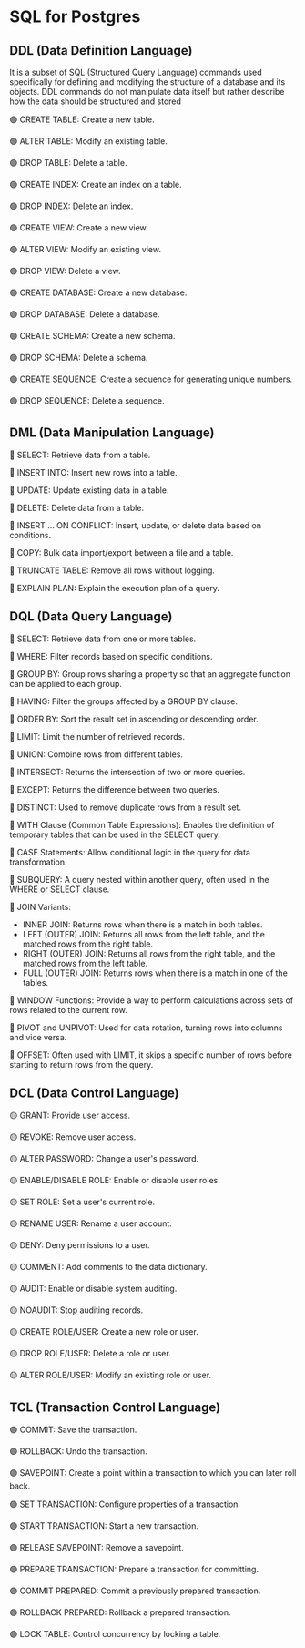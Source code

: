 # **SQL for Postgres**

## DDL (Data Definition Language)

It is a subset of SQL (Structured Query Language) commands used specifically for defining and modifying the structure of a database and its objects.  DDL commands do not manipulate data itself but rather describe how the data should be structured and stored


🟢 CREATE TABLE: Create a new table.
 
🟢 ALTER TABLE: Modify an existing table.
 
🟢 DROP TABLE: Delete a table.
 
🟢 CREATE INDEX: Create an index on a table.
 
🟢 DROP INDEX: Delete an index.
 
🟢 CREATE VIEW: Create a new view.
 
🟢 ALTER VIEW: Modify an existing view.
 
🟢 DROP VIEW: Delete a view.
 
🟢 CREATE DATABASE: Create a new database.
 
🟢 DROP DATABASE: Delete a database.
 
🟢 CREATE SCHEMA: Create a new schema.
 
🟢 DROP SCHEMA: Delete a schema.
 
🟢 CREATE SEQUENCE: Create a sequence for generating unique numbers.
 
🟢 DROP SEQUENCE: Delete a sequence.

## DML (Data Manipulation Language)


🔵  SELECT: Retrieve data from a table.

🔵  INSERT INTO: Insert new rows into a table.

🔵  UPDATE: Update existing data in a table.

🔵  DELETE: Delete data from a table.

🔵  INSERT ... ON CONFLICT: Insert, update, or delete data based on conditions.

🔵  COPY: Bulk data import/export between a file and a table.

🔵  TRUNCATE TABLE: Remove all rows without logging.

🔵  EXPLAIN PLAN: Explain the execution plan of a query.

## DQL (Data Query Language)

🔴  SELECT: Retrieve data from one or more tables.

🔴  WHERE: Filter records based on specific conditions.

🔴  GROUP BY: Group rows sharing a property so that an aggregate function can be applied to each group.

🔴  HAVING: Filter the groups affected by a GROUP BY clause.

🔴  ORDER BY: Sort the result set in ascending or descending order.

🔴  LIMIT: Limit the number of retrieved records.

🔴  UNION: Combine rows from different tables.

🔴  INTERSECT: Returns the intersection of two or more queries.

🔴  EXCEPT: Returns the difference between two queries.

🔴  DISTINCT: Used to remove duplicate rows from a result set.

🔴  WITH Clause (Common Table Expressions): Enables the definition of temporary tables that can be used in the SELECT query.

🔴  CASE Statements: Allow conditional logic in the query for data transformation.

🔴  SUBQUERY: A query nested within another query, often used in the WHERE or SELECT clause.

🔴  JOIN Variants:
    
- INNER JOIN: Returns rows when there is a match in both tables.
- LEFT (OUTER) JOIN: Returns all rows from the left table, and the matched rows from the right table.
- RIGHT (OUTER) JOIN: Returns all rows from the right table, and the matched rows from the left table.
- FULL (OUTER) JOIN: Returns rows when there is a match in one of the tables.

🔴  WINDOW Functions: Provide a way to perform calculations across sets of rows related to the current row.

🔴  PIVOT and UNPIVOT: Used for data rotation, turning rows into columns and vice versa.

🔴  OFFSET: Often used with LIMIT, it skips a specific number of rows before starting to return rows from the query.

## DCL (Data Control Language)

🟡  GRANT: Provide user access.

🟡  REVOKE: Remove user access.

🟡  ALTER PASSWORD: Change a user's password.

🟡  ENABLE/DISABLE ROLE: Enable or disable user roles.

🟡  SET ROLE: Set a user's current role.

🟡  RENAME USER: Rename a user account.

🟡  DENY: Deny permissions to a user.

🟡  COMMENT: Add comments to the data dictionary.

🟡  AUDIT: Enable or disable system auditing.

🟡  NOAUDIT: Stop auditing records.

🟡  CREATE ROLE/USER: Create a new role or user.

🟡  DROP ROLE/USER: Delete a role or user.

🟡  ALTER ROLE/USER: Modify an existing role or user.

## TCL (Transaction Control Language)

🟣  COMMIT: Save the transaction.

🟣  ROLLBACK: Undo the transaction.

🟣  SAVEPOINT: Create a point within a transaction to which you can later roll back.

🟣  SET TRANSACTION: Configure properties of a transaction.

🟣  START TRANSACTION: Start a new transaction.

🟣  RELEASE SAVEPOINT: Remove a savepoint.

🟣  PREPARE TRANSACTION: Prepare a transaction for committing.

🟣  COMMIT PREPARED: Commit a previously prepared transaction.

🟣  ROLLBACK PREPARED: Rollback a prepared transaction.

🟣  LOCK TABLE: Control concurrency by locking a table.